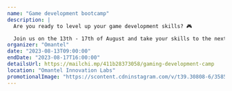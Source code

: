 ```yaml
---
name: "Game development bootcamp"
description: |
  Are you ready to level up your game development skills? 🎮

  Join us on the 13th - 17th of August and take your skills to the next level with #OmantelInnovationLabs Game Development Bootcamp. Apply now and learn about game development, design, and marketing from world-class trainers and speakers. 💡
organizer: "Omantel"
date: "2023-08-13T09:00:00"
endDate: "2023-08-17T16:00:00"
detailsUrl: https://mailchi.mp/411b28373058/gaming-development-camp
location: "Omantel Innovation Labs"
promotionalImage: "https://scontent.cdninstagram.com/v/t39.30808-6/358553761_18375171625053089_5924404408717732504_n.jpg?stp=dst-jpg_e15&_nc_ht=scontent.cdninstagram.com&_nc_cat=105&_nc_ohc=bvE9i6jlj8MAX_ILQKd&edm=APs17CUAAAAA&ccb=7-5&ig_cache_key=MzE0MzA2MTQzMTk2NTM4NTMzNw%3D%3D.2-ccb7-5&oh=00_AfCTq85hYe8Skw42s-KeJavCqDeUcYDm5qBMuRK47ixtxA&oe=64BC78EF&_nc_sid=10d13b"
---
```

